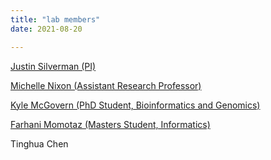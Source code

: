 ```yaml
---
title: "lab members"
date: 2021-08-20

---
```


[Justin Silverman (PI)](http://justin-silverman.com)

[Michelle Nixon (Assistant Research Professor)](https://ist.psu.edu/directory/map5672)

[Kyle McGovern (PhD Student, Bioinformatics and Genomics)](https://www.huck.psu.edu/people/kyle-mcgovern)

[Farhani Momotaz (Masters Student, Informatics)](https://ist.psu.edu/directory/fbm5122)

Tinghua Chen

